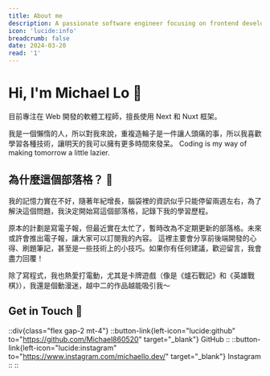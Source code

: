 ```yaml
---
title: About me
description: A passionate software engineer focusing on frontend development
icon: 'lucide:info'
breadcrumb: false
date: 2024-03-20
read: '1'
---
```


# Hi, I'm Michael Lo 👋

目前專注在 Web 開發的軟體工程師，擅長使用 Next 和 Nuxt 框架。

我是一個懶惰的人，所以對我來說，重複造輪子是一件讓人頭痛的事，所以我喜歡學習各種技術，讓明天的我可以擁有更多時間來發呆。
Coding is my way of making tomorrow a little lazier.

## 為什麼這個部落格？ 🎯

我的記憶力實在不好，隨著年紀增長，腦袋裡的資訊似乎只能停留兩週左右，為了解決這個問題，我決定開始寫這個部落格，記錄下我的學習歷程。

原本的計劃是寫電子報，但最近實在太忙了，暫時改為不定期更新的部落格。未來或許會推出電子報，讓大家可以訂閱我的內容。
這裡主要會分享前後端開發的心得、刷題筆記，甚至是一些技術上的小技巧。如果你有任何建議，歡迎留言，我會盡力回覆！

除了寫程式，我也熱愛打電動，尤其是卡牌遊戲（像是《爐石戰記》和《英雄戰棋》），我還是個動漫迷，越中二的作品越能吸引我～

## Get in Touch 🤝

::div{class="flex gap-2 mt-4"}
::button-link{left-icon="lucide:github"  to="https://github.com/Michael860520" target="_blank"}
  GitHub
::
::button-link{left-icon="lucide:instagram"  to="https://www.instagram.com/michaello.dev/" target="_blank"}
  Instagram
::
::
